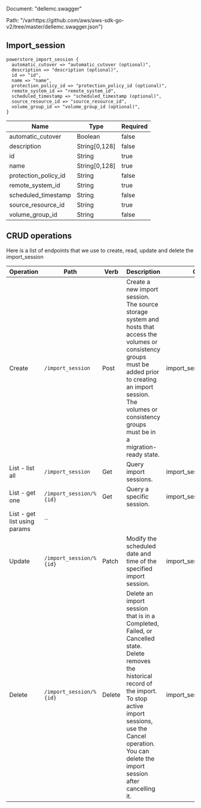 Document: "dellemc.swagger"


Path: "/varhttps://github.com/aws/aws-sdk-go-v2/tree/master/dellemc.swagger.json")

## Import_session



```puppet
powerstore_import_session {
  automatic_cutover => "automatic_cutover (optional)",
  description => "description (optional)",
  id => "id",
  name => "name",
  protection_policy_id => "protection_policy_id (optional)",
  remote_system_id => "remote_system_id",
  scheduled_timestamp => "scheduled_timestamp (optional)",
  source_resource_id => "source_resource_id",
  volume_group_id => "volume_group_id (optional)",
}
```

| Name        | Type           | Required       |
| ------------- | ------------- | ------------- |
|automatic_cutover | Boolean | false |
|description | String[0,128] | false |
|id | String | true |
|name | String[0,128] | true |
|protection_policy_id | String | false |
|remote_system_id | String | true |
|scheduled_timestamp | String | false |
|source_resource_id | String | true |
|volume_group_id | String | false |



## CRUD operations

Here is a list of endpoints that we use to create, read, update and delete the import_session

| Operation | Path | Verb | Description | OperationID |
| ------------- | ------------- | ------------- | ------------- | ------------- |
|Create|`/import_session`|Post|Create a new import session. The source storage system and hosts that access the volumes or consistency groups must be added prior to creating an import session. The volumes or consistency groups must be in a migration-ready state.|import_sessionCreate|
|List - list all|`/import_session`|Get|Query import sessions.|import_sessionCollectionQuery|
|List - get one|`/import_session/%{id}`|Get|Query a specific session.|import_sessionInstanceQuery|
|List - get list using params|``||||
|Update|`/import_session/%{id}`|Patch|Modify the scheduled date and time of the specified import session.|import_sessionModify|
|Delete|`/import_session/%{id}`|Delete|Delete an import session that is in a Completed, Failed, or Cancelled state. Delete removes the historical record of the import. To stop active import sessions, use the Cancel operation. You can delete the import session after cancelling it.|import_sessionDelete|
